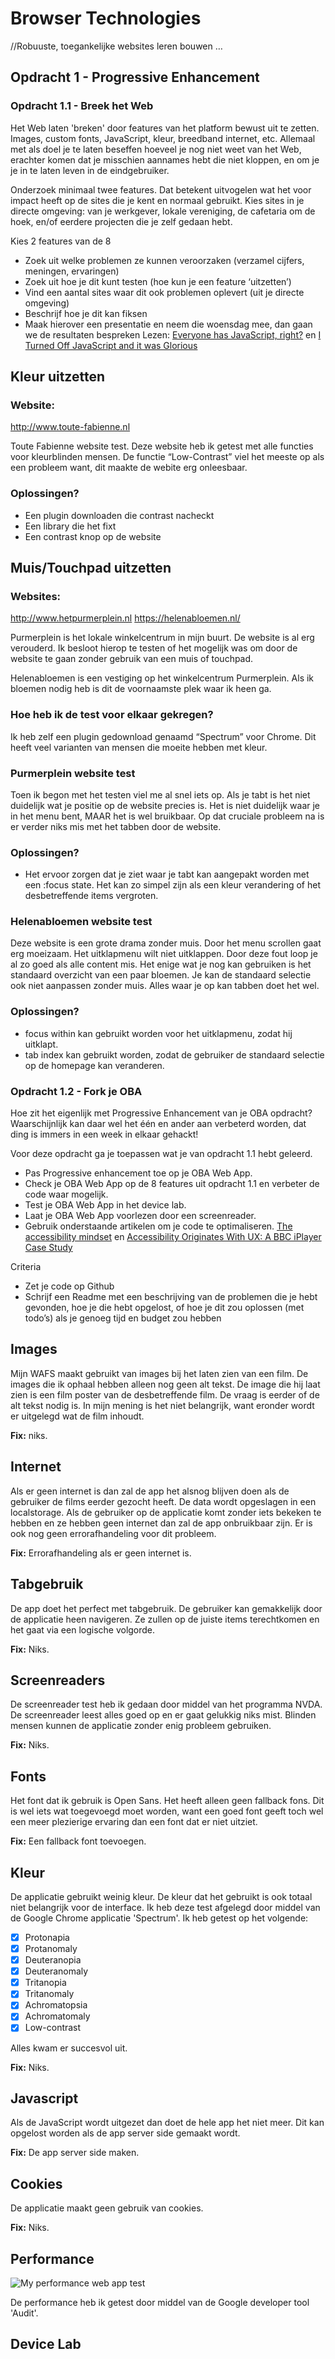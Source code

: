 # Browser Technologies
//Robuuste, toegankelijke websites leren bouwen … 

## Opdracht 1 - Progressive Enhancement

### Opdracht 1.1 - Breek het Web
Het Web laten 'breken' door features van het platform bewust uit te zetten. Images, custom fonts, JavaScript, kleur, breedband internet, etc. Allemaal met als doel je te laten beseffen hoeveel je nog niet weet van het Web, erachter komen dat je misschien aannames hebt die niet kloppen, en om je je in te laten leven in de eindgebruiker.

Onderzoek minimaal twee features. Dat betekent uitvogelen wat het voor impact heeft op de sites die je kent en normaal gebruikt. Kies sites in je directe omgeving: van je werkgever, lokale vereniging, de cafetaria om de hoek, en/of eerdere projecten die je zelf gedaan hebt.

Kies 2 features van de 8
- Zoek uit welke problemen ze kunnen veroorzaken (verzamel cijfers, meningen, ervaringen)
- Zoek uit hoe je dit kunt testen (hoe kun je een feature ‘uitzetten’)
- Vind een aantal sites waar dit ook problemen oplevert (uit je directe omgeving)
- Beschrijf hoe je dit kan fiksen
- Maak hierover een presentatie en neem die woensdag mee, dan gaan we de resultaten bespreken
Lezen: [Everyone has JavaScript, right?](https://kryogenix.org/code/browser/everyonehasjs.html) en [I Turned Off JavaScript and it was Glorious](https://www.wired.com/2015/11/i-turned-off-javascript-for-a-whole-week-and-it-was-glorious/)

## Kleur uitzetten

### Website:
http://www.toute-fabienne.nl

Toute Fabienne website test.
Deze website heb ik getest met alle functies voor kleurblinden mensen. De functie “Low-Contrast” viel het meeste op als een probleem want, dit maakte de webite erg onleesbaar.

### Oplossingen?
* Een plugin downloaden die contrast nacheckt
* Een library die het fixt
* Een contrast knop op de website 


## Muis/Touchpad uitzetten

### Websites: 
http://www.hetpurmerplein.nl
https://helenabloemen.nl/

Purmerplein is het lokale winkelcentrum in mijn buurt. De website is al erg verouderd. Ik besloot hierop te testen of het mogelijk was om door de website te gaan zonder gebruik van een muis of touchpad.

Helenabloemen is een vestiging op het winkelcentrum Purmerplein. Als ik bloemen nodig heb is dit de voornaamste plek waar ik heen ga.

### Hoe heb ik de test voor elkaar gekregen?
Ik heb zelf een plugin gedownload genaamd “Spectrum” voor Chrome. Dit heeft veel varianten van mensen die moeite hebben met kleur.


### Purmerplein website test
Toen ik begon met het testen viel me al snel iets op. Als je tabt is het niet duidelijk wat je positie op de website precies is. Het is niet duidelijk waar je in het menu bent, MAAR het is wel bruikbaar. Op dat cruciale probleem na is er verder niks mis met het tabben door de website.

### Oplossingen?
* Het ervoor zorgen dat je ziet waar je tabt kan aangepakt worden met een :focus state. Het kan zo simpel zijn als een kleur verandering of het desbetreffende items vergroten.

### Helenabloemen website test
Deze website is een grote drama zonder muis. Door het menu scrollen gaat erg moeizaam. Het uitklapmenu wilt niet uitklappen. Door deze fout loop je al zo goed als alle content mis. Het enige wat je nog kan gebruiken is het standaard overzicht van een paar bloemen. Je kan de standaard selectie ook niet aanpassen zonder muis. Alles waar je op kan tabben doet het wel.

### Oplossingen?
* focus within kan gebruikt worden voor het uitklapmenu, zodat hij uitklapt.
* tab index kan gebruikt worden, zodat de gebruiker de standaard selectie op de homepage kan veranderen.


### Opdracht 1.2 - Fork je OBA
Hoe zit het eigenlijk met Progressive Enhancement van je OBA opdracht? Waarschijnlijk kan daar wel het één en ander aan verbeterd worden, dat ding is immers in een week in elkaar gehackt! 

Voor deze opdracht ga je toepassen wat je van opdracht 1.1 hebt geleerd.
* Pas Progressive enhancement toe op je OBA Web App. 
* Check je OBA Web App op de 8 features uit opdracht 1.1 en verbeter de code waar mogelijk.
* Test  je OBA Web App in het device lab.
* Laat je OBA Web App voorlezen door een screenreader. 
* Gebruik onderstaande artikelen om je code te optimaliseren.
[The accessibility mindset](https://24ways.org/2015/the-accessibility-mindset/) en [Accessibility Originates With UX: A BBC iPlayer Case Study](https://www.smashingmagazine.com/2015/02/bbc-iplayer-accessibility-case-study/)

Criteria
* Zet je code op Github
* Schrijf een Readme met een beschrijving van de problemen die je hebt gevonden, hoe je die hebt opgelost, of hoe je dit zou oplossen (met todo’s) als je genoeg tijd en budget zou hebben 



## Images
Mijn WAFS maakt gebruikt van images bij het laten zien van een film. De images die ik ophaal hebben alleen nog geen alt tekst. De image die hij laat zien is een film poster van de desbetreffende film. De vraag is eerder of de alt tekst nodig is. In mijn mening is het niet belangrijk, want eronder wordt er uitgelegd wat de film inhoudt.

**Fix:** niks.


## Internet
Als er geen internet is dan zal de app het alsnog blijven doen als de gebruiker de films eerder gezocht heeft. De data wordt opgeslagen in een localstorage. Als de gebruiker op de applicatie komt zonder iets bekeken te hebben en ze hebben geen internet dan zal de app onbruikbaar zijn. Er is ook nog geen errorafhandeling voor dit probleem.

**Fix:** Errorafhandeling als er geen internet is.


## Tabgebruik
De app doet het perfect met tabgebruik. De gebruiker kan gemakkelijk door de applicatie heen navigeren. Ze zullen op de juiste items terechtkomen en het gaat via een logische volgorde.

**Fix:** Niks.


## Screenreaders
De screenreader test heb ik gedaan door middel van het programma NVDA. De screenreader leest alles goed op en er gaat gelukkig niks mist. Blinden mensen kunnen de applicatie zonder enig probleem gebruiken.

**Fix:** Niks.


## Fonts
Het font dat ik gebruik is Open Sans. Het heeft alleen geen fallback fons. Dit is wel iets wat toegevoegd moet worden, want een goed font geeft toch wel een meer plezierige ervaring dan een font dat er niet uitziet.

**Fix:** Een fallback font toevoegen.


## Kleur
De applicatie gebruikt weinig kleur. De kleur dat het gebruikt is ook totaal niet belangrijk voor de interface. Ik heb deze test afgelegd door middel van de Google Chrome applicatie 'Spectrum'. Ik heb getest op het volgende:

- [x] Protonapia 
- [x] Protanomaly
- [x] Deuteranopia
- [x] Deuteranomaly
- [x] Tritanopia
- [x] Tritanomaly
- [x] Achromatopsia
- [x] Achromatomaly
- [x] Low-contrast

Alles kwam er succesvol uit.

**Fix:** Niks.


## Javascript
Als de JavaScript wordt uitgezet dan doet de hele app het niet meer. Dit kan opgelost worden als de app server side gemaakt wordt.

**Fix:** De app server side maken.


## Cookies
De applicatie maakt geen gebruik van cookies.

**Fix:** Niks.

## Performance
![My performance web app test][cover]

De performance heb ik getest door middel van de Google developer tool 'Audit'.

## Device Lab


 [cover]: preview.png
